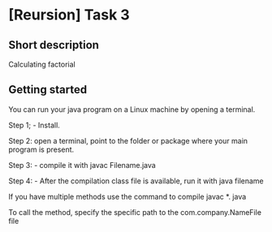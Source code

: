 # [Reursion] Task 3

## Short description 

Сalculating factorial

## Getting started

You can run your java program on a Linux machine by opening a terminal.

Step 1; - Install.

Step 2: open a terminal, point to the folder or package where your main program is present.

Step 3: - compile it with javac Filename.java

Step 4: - After the compilation class file is available, run it with java filename

If you have multiple methods use the command to compile javac *. java

To call the method, specify the specific path to the com.company.NameFile file 
